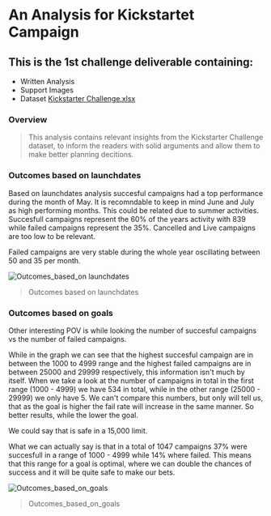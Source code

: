 # An Analysis for Kickstartet Campaign 
 ## This is the 1st challenge deliverable containing: 
  * Written Analysis
  * Support Images 
  * Dataset [Kickstarter Challenge.xlsx](https://github.com/dpiedra86/kickstarter-analysis/blob/main/Kickstarter_Challenge.xlsx)
  
  
  ### Overview
  >This analysis contains relevant insights from the Kickstarter Challenge dataset, to inform the readers with solid arguments and allow them to make better planning decitions. 
  
  ### Outcomes based on launchdates
  
  Based on launchdates analysis succesful campaigns had a top performance during the month of May. It is recomndable to keep in mind June and July as high performing months. This could be related due to summer activities. 
  Succesfull campaigns represent the 60% of the years activity with 839 while failed campaigns represent the 35%. Cancelled and Live campaigns are too low to be relevant. 
  
  Failed campaigns are very stable during the whole year oscillating between 50 and 35 per month.
  
![Outcomes_based_on launchdates](https://github.com/dpiedra86/kickstarter-analysis/blob/main/Theater_Outcomes_vs_Launch.png)
>Outcomes based on launchdates


### Outcomes based on goals

Other interesting POV is while looking the number of succesful campaigns vs the number of failed campaigns. 

While in the graph we can see that the highest succesful campaign are in between the 1000 to 4999 range and the highest failed campaigns are in between 25000 and 29999 respectively, this information isn't much by itself. When we take a look at the number of campaigns in total in the first range (1000 - 4999) we have 534 in total, while in the other range (25000 - 29999) we only have 5. 
We can't compare this numbers, but only will tell us, that as the goal is higher the fail rate will increase in the same manner.  So better results, while the lower the goal.

We could say that is safe in a 15,000 limit.

What we can actually say is that in a total of 1047 campaigns 37% were succesfull in a range of 1000 - 4999 while 14% where failed. This means that this range for a goal is optimal, where we can double the chances of success and it will be quite safe to make our bets. 

![Outcomes_based_on_goals](https://github.com/dpiedra86/kickstarter-analysis/blob/main/Outcomes_vs_Goals.png)
>Outcomes_based_on_goals
 
 
